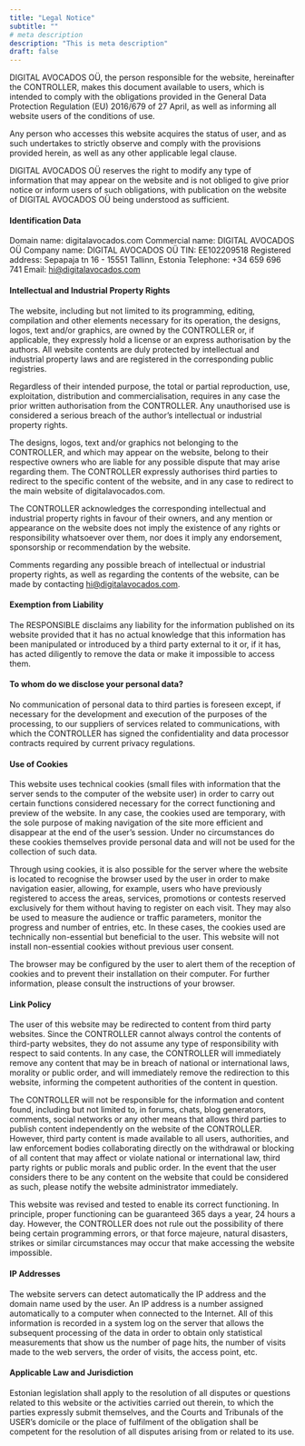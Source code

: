 ```yaml
---
title: "Legal Notice"
subtitle: ""
# meta description
description: "This is meta description"
draft: false
---
```




DIGITAL AVOCADOS OÜ, the person responsible for the website, hereinafter the CONTROLLER, makes this document available to users, which is intended to comply with the obligations provided in the General Data Protection Regulation (EU) 2016/679 of 27 April, as well as informing all website users of the conditions of use.

Any person who accesses this website acquires the status of user, and as such undertakes to strictly observe and comply with the provisions provided herein, as well as any other applicable legal clause.

DIGITAL AVOCADOS OÜ reserves the right to modify any type of information that may appear on the website and is not obliged to give prior notice or inform users of such obligations, with publication on the website of DIGITAL AVOCADOS OÜ being understood as sufficient.

#### Identification Data

Domain name: digitalavocados.com Commercial name: DIGITAL AVOCADOS OÜ Company name: DIGITAL AVOCADOS OÜ TIN: EE102209518 Registered address: Sepapaja tn 16 - 15551 Tallinn, Estonia Telephone: +34 659 696 741 Email: hi@digitalavocados.com

#### Intellectual and Industrial Property Rights

The website, including but not limited to its programming, editing, compilation and other elements necessary for its operation, the designs, logos, text and/or graphics, are owned by the CONTROLLER or, if applicable, they expressly hold a license or an express authorisation by the authors. All website contents are duly protected by intellectual and industrial property laws and are registered in the corresponding public registries.

Regardless of their intended purpose, the total or partial reproduction, use, exploitation, distribution and commercialisation, requires in any case the prior written authorisation from the CONTROLLER. Any unauthorised use is considered a serious breach of the author’s intellectual or industrial property rights.

The designs, logos, text and/or graphics not belonging to the CONTROLLER, and which may appear on the website, belong to their respective owners who are liable for any possible dispute that may arise regarding them. The CONTROLLER expressly authorises third parties to redirect to the specific content of the website, and in any case to redirect to the main website of digitalavocados.com.

The CONTROLLER acknowledges the corresponding intellectual and industrial property rights in favour of their owners, and any mention or appearance on the website does not imply the existence of any rights or responsibility whatsoever over them, nor does it imply any endorsement, sponsorship or recommendation by the website.

Comments regarding any possible breach of intellectual or industrial property rights, as well as regarding the contents of the website, can be made by contacting hi@digitalavocados.com.

#### Exemption from Liability

The RESPONSIBLE disclaims any liability for the information published on its website provided that it has no actual knowledge that this information has been manipulated or introduced by a third party external to it or, if it has, has acted diligently to remove the data or make it impossible to access them.

#### To whom do we disclose your personal data?

No communication of personal data to third parties is foreseen except, if necessary for the development and execution of the purposes of the processing, to our suppliers of services related to communications, with which the CONTROLLER has signed the confidentiality and data processor contracts required by current privacy regulations.

#### Use of Cookies

This website uses technical cookies (small files with information that the server sends to the computer of the website user) in order to carry out certain functions considered necessary for the correct functioning and preview of the website. In any case, the cookies used are temporary, with the sole purpose of making navigation of the site more efficient and disappear at the end of the user’s session. Under no circumstances do these cookies themselves provide personal data and will not be used for the collection of such data.

Through using cookies, it is also possible for the server where the website is located to recognise the browser used by the user in order to make navigation easier, allowing, for example, users who have previously registered to access the areas, services, promotions or contests reserved exclusively for them without having to register on each visit. They may also be used to measure the audience or traffic parameters, monitor the progress and number of entries, etc. In these cases, the cookies used are technically non-essential but beneficial to the user. This website will not install non-essential cookies without previous user consent.

The browser may be configured by the user to alert them of the reception of cookies and to prevent their installation on their computer. For further information, please consult the instructions of your browser.

#### Link Policy

The user of this website may be redirected to content from third party websites. Since the CONTROLLER cannot always control the contents of third-party websites, they do not assume any type of responsibility with respect to said contents. In any case, the CONTROLLER will immediately remove any content that may be in breach of national or international laws, morality or public order, and will immediately remove the redirection to this website, informing the competent authorities of the content in question.

The CONTROLLER will not be responsible for the information and content found, including but not limited to, in forums, chats, blog generators, comments, social networks or any other means that allows third parties to publish content independently on the website of the CONTROLLER. However, third party content is made available to all users, authorities, and law enforcement bodies collaborating directly on the withdrawal or blocking of all content that may affect or violate national or international law, third party rights or public morals and public order. In the event that the user considers there to be any content on the website that could be considered as such, please notify the website administrator immediately.

This website was revised and tested to enable its correct functioning. In principle, proper functioning can be guaranteed 365 days a year, 24 hours a day. However, the CONTROLLER does not rule out the possibility of there being certain programming errors, or that force majeure, natural disasters, strikes or similar circumstances may occur that make accessing the website impossible.

#### IP Addresses

The website servers can detect automatically the IP address and the domain name used by the user. An IP address is a number assigned automatically to a computer when connected to the Internet. All of this information is recorded in a system log on the server that allows the subsequent processing of the data in order to obtain only statistical measurements that show us the number of page hits, the number of visits made to the web servers, the order of visits, the access point, etc.

#### Applicable Law and Jurisdiction

Estonian legislation shall apply to the resolution of all disputes or questions related to this website or the activities carried out therein, to which the parties expressly submit themselves, and the Courts and Tribunals of the USER’s domicile or the place of fulfilment of the obligation shall be competent for the resolution of all disputes arising from or related to its use.